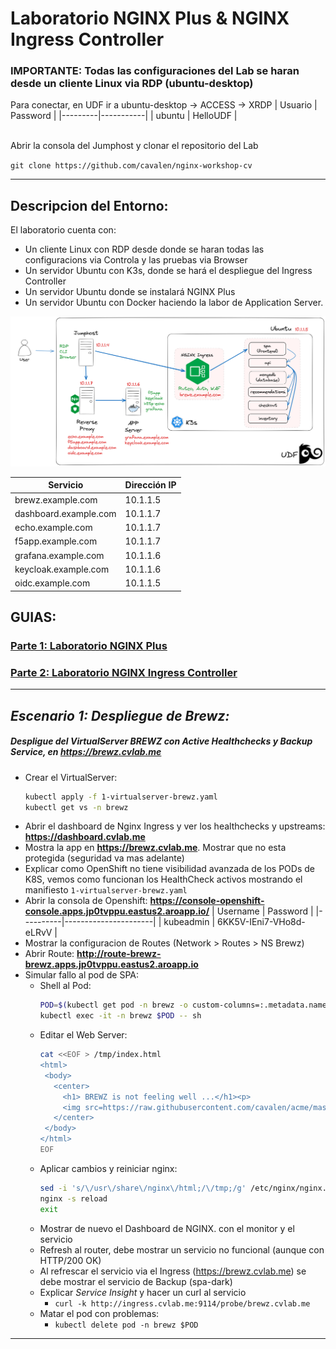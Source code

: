 # Laboratorio NGINX Plus & NGINX Ingress Controller

### IMPORTANTE: Todas las configuraciones del Lab se haran desde un cliente Linux via RDP (ubuntu-desktop)

Para conectar, en UDF ir a ubuntu-desktop -> ACCESS -> XRDP
| Usuario | Password  |
|---------|-----------|
| ubuntu  | HelloUDF  |

\
Abrir la consola del Jumphost y clonar el repositorio del Lab

`git clone https://github.com/cavalen/nginx-workshop-cv`

---

## Descripcion del Entorno:

El laboratorio cuenta con:
- Un cliente Linux con RDP desde donde se haran todas las configuracions via Controla y las pruebas via Browser
- Un servidor Ubuntu con K3s, donde se hará el despliegue del Ingress Controller
- Un servidor Ubuntu donde se instalará NGINX Plus
- Un servidor Ubuntu con Docker haciendo la labor de Application Server.

![Topologia](docs/topology-lab.png)

| **Servicio**          | **Dirección IP** |
|-----------------------|------------------|
| brewz.example.com     | 10.1.1.5         |
| dashboard.example.com | 10.1.1.7         |
| echo.example.com      | 10.1.1.7         |
| f5app.example.com     | 10.1.1.7         |
| grafana.example.com   | 10.1.1.6         |
| keycloak.example.com  | 10.1.1.6         |
| oidc.example.com      | 10.1.1.5         |


## GUIAS:
### [Parte 1: Laboratorio NGINX Plus](https://github.com/cavalen/nginx-workshop-cv/tree/main/docs/k8s)

### [Parte 2: Laboratorio NGINX Ingress Controller](https://github.com/cavalen/nginx-workshop-cv/tree/main/docs/nginx)

---

## *Escenario 1: Despliegue de Brewz:*
##### Despligue del VirtualServer BREWZ con Active Healthchecks y Backup Service, en **https://brewz.cvlab.me**
- Crear el VirtualServer:
    ```sh
    kubectl apply -f 1-virtualserver-brewz.yaml
    kubectl get vs -n brewz
    ```
- Abrir el dashboard de Nginx Ingress y ver los healthchecks y upstreams: **https://dashboard.cvlab.me**
- Mostra la app en **https://brewz.cvlab.me**. Mostrar que no esta protegida (seguridad va mas adelante)
- Explicar como OpenShift no tiene visibilidad avanzada de los PODs de K8S, vemos como funcionan los HealthCheck activos mostrando el manifiesto `1-virtualserver-brewz.yaml`
- Abrir la consola de Openshift: **https://console-openshift-console.apps.jp0tvppu.eastus2.aroapp.io/**
    | Username | Password             |
    |----------|----------------------|
    | kubeadmin   | 6KK5V-IEni7-VHo8d-eLRvV |
- Mostrar la configuracion de Routes (Network > Routes > NS Brewz)
- Abrir Route: **http://route-brewz-brewz.apps.jp0tvppu.eastus2.aroapp.io**
- Simular fallo al pod de SPA: 
  - Shell al Pod:
    ```sh
    POD=$(kubectl get pod -n brewz -o custom-columns=:.metadata.name | grep spa | head -1); echo $POD
    kubectl exec -it -n brewz $POD -- sh
    ```
  - Editar el Web Server:
     ```sh
    cat <<EOF > /tmp/index.html
    <html>
      <body>
        <center>
          <h1> BREWZ is not feeling well ...</h1><p>
          <img src=https://raw.githubusercontent.com/cavalen/acme/master/beer-broken.jpg>
        </center>
      </body>
    </html>
    EOF
    ```
  - Aplicar cambios y reiniciar nginx:
    ```sh
    sed -i 's/\/usr\/share\/nginx\/html;/\/tmp;/g' /etc/nginx/nginx.conf
    nginx -s reload
    exit
    ```
  - Mostrar de nuevo el Dashboard de NGINX. con el monitor y el servicio
  - Refresh al router, debe mostrar un servicio no funcional (aunque con HTTP/200 OK)
  - Al refrescar el servicio via el Ingress (https://brewz.cvlab.me) se debe mostrar el servicio de Backup (spa-dark)
  - Explicar _Service Insight_ y hacer un curl al servicio
    -  `curl -k http://ingress.cvlab.me:9114/probe/brewz.cvlab.me`
  - Matar el pod con problemas:
    - `kubectl delete pod -n brewz $POD`
---
